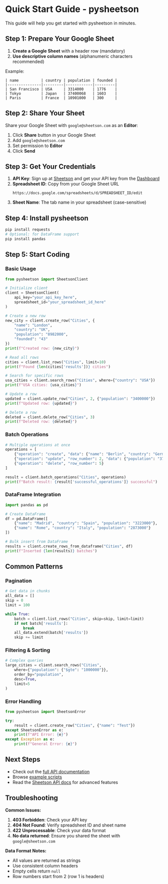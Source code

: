 # Quick Start Guide - pysheetson

This guide will help you get started with pysheetson in minutes.

## Step 1: Prepare Your Google Sheet

1. **Create a Google Sheet** with a header row (mandatory)
2. **Use descriptive column names** (alphanumeric characters recommended)

Example:
```text
| name          | country | population | founded |
|---------------|---------|------------|---------|
| San Francisco | USA     | 3314000    | 1776    |
| Tokyo         | Japan   | 37400068   | 1603    |
| Paris         | France  | 10901000   | 300     |
```

## Step 2: Share Your Sheet

Share your Google Sheet with `google@sheetson.com` as an **Editor**:

1. Click **Share** button in your Google Sheet
2. Add `google@sheetson.com` 
3. Set permission to **Editor**
4. Click **Send**

## Step 3: Get Your Credentials

1. **API Key**: Sign up at [Sheetson](https://sheetson.com) and get your API key from the [Dashboard](https://sheetson.com/dashboard)
2. **Spreadsheet ID**: Copy from your Google Sheet URL
   ```
   https://docs.google.com/spreadsheets/d/SPREADSHEET_ID/edit
   ```
3. **Sheet Name**: The tab name in your spreadsheet (case-sensitive)

## Step 4: Install pysheetson

```bash
pip install requests
# Optional: for DataFrame support
pip install pandas
```

## Step 5: Start Coding

### Basic Usage

```python
from pysheetson import SheetsonClient

# Initialize client
client = SheetsonClient(
    api_key="your_api_key_here",
    spreadsheet_id="your_spreadsheet_id_here"
)

# Create a new row
new_city = client.create_row("Cities", {
    "name": "London",
    "country": "UK", 
    "population": "8982000",
    "founded": "43"
})
print(f"Created row: {new_city}")

# Read all rows
cities = client.list_rows("Cities", limit=10)
print(f"Found {len(cities['results'])} cities")

# Search for specific rows
usa_cities = client.search_rows("Cities", where={"country": "USA"})
print(f"USA cities: {usa_cities}")

# Update a row
updated = client.update_row("Cities", 2, {"population": "3400000"})
print(f"Updated row: {updated}")

# Delete a row
deleted = client.delete_row("Cities", 3)
print(f"Deleted row: {deleted}")
```

### Batch Operations

```python
# Multiple operations at once
operations = [
    {"operation": "create", "data": {"name": "Berlin", "country": "Germany"}},
    {"operation": "update", "row_number": 2, "data": {"population": "3700000"}},
    {"operation": "delete", "row_number": 5}
]

result = client.batch_operations("Cities", operations)
print(f"Batch result: {result['successful_operations']} successful")
```

### DataFrame Integration

```python
import pandas as pd

# Create DataFrame
df = pd.DataFrame([
    {"name": "Madrid", "country": "Spain", "population": "3223000"},
    {"name": "Rome", "country": "Italy", "population": "2873000"}
])

# Bulk insert from DataFrame
results = client.create_rows_from_dataframe("Cities", df)
print(f"Inserted {len(results)} batches")
```

## Common Patterns

### Pagination
```python
# Get data in chunks
all_data = []
skip = 0
limit = 100

while True:
    batch = client.list_rows("Cities", skip=skip, limit=limit)
    if not batch['results']:
        break
    all_data.extend(batch['results'])
    skip += limit
```

### Filtering & Sorting
```python
# Complex queries
large_cities = client.search_rows("Cities", 
    where={"population": {"$gte": "1000000"}},
    order_by="population", 
    desc=True,
    limit=5
)
```

### Error Handling
```python
from pysheetson import SheetsonError

try:
    result = client.create_row("Cities", {"name": "Test"})
except SheetsonError as e:
    print(f"API Error: {e}")
except Exception as e:
    print(f"General Error: {e}")
```

## Next Steps

- Check out the [full API documentation](index.md)
- Browse [example scripts](../examples/)
- Read the [Sheetson API docs](https://docs.sheetson.com/) for advanced features

## Troubleshooting

**Common Issues:**

1. **403 Forbidden**: Check your API key
2. **404 Not Found**: Verify spreadsheet ID and sheet name
3. **422 Unprocessable**: Check your data format
4. **No data returned**: Ensure you shared the sheet with `google@sheetson.com`

**Data Format Notes:**
- All values are returned as strings
- Use consistent column headers
- Empty cells return `null`
- Row numbers start from 2 (row 1 is headers)
